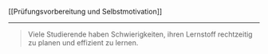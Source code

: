 [[Prüfungsvorbereitung und Selbstmotivation]]

---

>Viele Studierende haben Schwierigkeiten, ihren Lernstoff rechtzeitig zu planen und effizient zu lernen.
